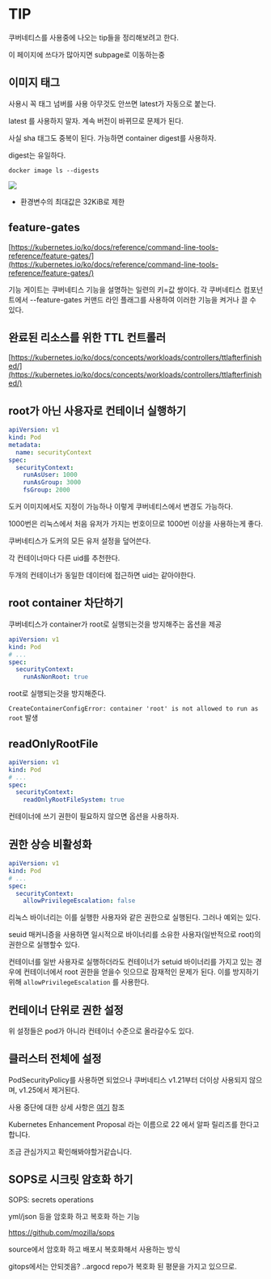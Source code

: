# TIP

쿠버네티스를 사용중에 나오는 tip들을 정리해보려고 한다.

이 페이지에 쓰다가 많아지면 subpage로 이동하는중

## 이미지 태그

사용시 꼭 태그 넘버를 사용 아무것도 안쓰면 latest가 자동으로 붙는다.

latest 를 사용하지 말자. 계속 버전이 바뀌므로 문제가 된다.

사실 sha 태그도 중복이 된다. 가능하면 container digest를 사용하자.

digest는 유일하다.

`docker image ls --digests`

![](../.gitbook/assets/2021-10-08-08-03-01.png)

- 환경변수의 최대값은 32KiB로 제한

## feature-gates

[https://kubernetes.io/ko/docs/reference/command-line-tools-reference/feature-gates/](https://kubernetes.io/ko/docs/reference/command-line-tools-reference/feature-gates/)

기능 게이트는 쿠버네티스 기능을 설명하는 일련의 키=값 쌍이다. 각 쿠버네티스 컴포넌트에서 --feature-gates 커맨드 라인 플래그를 사용하여 이러한 기능을 켜거나 끌 수 있다.

## 완료된 리소스를 위한 TTL 컨트롤러

[https://kubernetes.io/ko/docs/concepts/workloads/controllers/ttlafterfinished/](https://kubernetes.io/ko/docs/concepts/workloads/controllers/ttlafterfinished/)

## root가 아닌 사용자로 컨테이너 실행하기

```yml
apiVersion: v1
kind: Pod
metadata:
  name: securityContext
spec:
  securityContext:
    runAsUser: 1000
    runAsGroup: 3000
    fsGroup: 2000
```

도커 이미지에서도 지정이 가능하나 이렇게 쿠버네티스에서 변경도 가능하다.

1000번은 리눅스에서 처음 유저가 가지는 번호이므로 1000번 이상을 사용하는게 좋다.

쿠버네티스가 도커의 모든 유저 설정을 덮어쓴다.

각 컨테이너마다 다른 uid를 추천한다.

두개의 컨테이너가 동일한 데이터에 접근하면 uid는 같아야한다.

## root container 차단하기

쿠버네티스가 container가 root로 실행되는것을 방지해주는 옵션을 제공

```yml
apiVersion: v1
kind: Pod
# ...
spec:
  securityContext:
    runAsNonRoot: true
```

root로 실행되는것을 방지해준다.

`CreateContainerConfigError: container 'root' is not allowed to run as root` 발생

## readOnlyRootFile

```yml
apiVersion: v1
kind: Pod
# ...
spec:
  securityContext:
    readOnlyRootFileSystem: true
```

컨테이너에 쓰기 권한이 필요하지 않으면 옵션을 사용하자.

## 권한 상승 비활성화

```yml
apiVersion: v1
kind: Pod
# ...
spec:
  securityContext:
    allowPrivilegeEscalation: false
```

리눅스 바이너리는 이를 실행한 사용자와 같은 권한으로 실행된다. 그러나 예외는 있다.

seuid 매커니증을 사용하면 일시적으로 바이너리를 소유한 사용자(일반적으로 root)의 권한으로 실행할수 있다.

컨테이너를 일반 사용자로 실행하더라도 컨테이너가 setuid 바이너리를 가지고 있는 경우에 컨테이너에서 root 권한을 얻을수 잇으므로 잠재적인 문제가 된다. 이를 방지하기위해 `allowPrivilegeEscalation` 를 사용한다.

## 컨테이너 단위로 권한 설정

위 설정들은 pod가 아니라 컨테이너 수준으로 올라갈수도 있다.

## 클러스터 전체에 설정

PodSecurityPolicy를 사용하면 되었으나 쿠버네티스 v1.21부터 더이상 사용되지 않으며, v1.25에서 제거된다.

사용 중단에 대한 상세 사항은 [여기](https://kubernetes.io/blog/2021/04/06/podsecuritypolicy-deprecation-past-present-and-future/) 참조

Kubernetes Enhancement Proposal 라는 이름으로 22 에서 알파 릴리즈를 한다고 합니다.

조금 관심가지고 확인해봐야할거같습니다.

## SOPS로 시크릿 암호화 하기

SOPS: secrets operations

yml/json 등을 암호화 하고 복호화 하는 기능

<https://github.com/mozilla/sops>

source에서 암호화 하고 배포시 복호화해서 사용하는 방식

gitops에서는 안되겟음? ..argocd repo가 복호화 된 평문을 가지고 있으므로.
